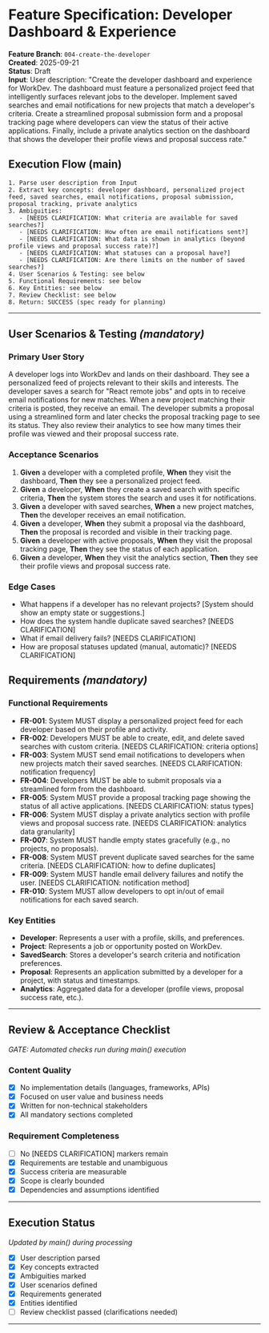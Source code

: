 # Feature Specification: Developer Dashboard & Experience

**Feature Branch**: `004-create-the-developer`  
**Created**: 2025-09-21  
**Status**: Draft  
**Input**: User description: "Create the developer dashboard and experience for WorkDev. The dashboard must feature a personalized project feed that intelligently surfaces relevant jobs to the developer. Implement saved searches and email notifications for new projects that match a developer's criteria. Create a streamlined proposal submission form and a proposal tracking page where developers can view the status of their active applications. Finally, include a private analytics section on the dashboard that shows the developer their profile views and proposal success rate."

## Execution Flow (main)
```
1. Parse user description from Input
2. Extract key concepts: developer dashboard, personalized project feed, saved searches, email notifications, proposal submission, proposal tracking, private analytics
3. Ambiguities:
   - [NEEDS CLARIFICATION: What criteria are available for saved searches?]
   - [NEEDS CLARIFICATION: How often are email notifications sent?]
   - [NEEDS CLARIFICATION: What data is shown in analytics (beyond profile views and proposal success rate)?]
   - [NEEDS CLARIFICATION: What statuses can a proposal have?]
   - [NEEDS CLARIFICATION: Are there limits on the number of saved searches?]
4. User Scenarios & Testing: see below
5. Functional Requirements: see below
6. Key Entities: see below
7. Review Checklist: see below
8. Return: SUCCESS (spec ready for planning)
```

---

## User Scenarios & Testing *(mandatory)*

### Primary User Story
A developer logs into WorkDev and lands on their dashboard. They see a personalized feed of projects relevant to their skills and interests. The developer saves a search for "React remote jobs" and opts in to receive email notifications for new matches. When a new project matching their criteria is posted, they receive an email. The developer submits a proposal using a streamlined form and later checks the proposal tracking page to see its status. They also review their analytics to see how many times their profile was viewed and their proposal success rate.

### Acceptance Scenarios
1. **Given** a developer with a completed profile, **When** they visit the dashboard, **Then** they see a personalized project feed.
2. **Given** a developer, **When** they create a saved search with specific criteria, **Then** the system stores the search and uses it for notifications.
3. **Given** a developer with saved searches, **When** a new project matches, **Then** the developer receives an email notification.
4. **Given** a developer, **When** they submit a proposal via the dashboard, **Then** the proposal is recorded and visible in their tracking page.
5. **Given** a developer with active proposals, **When** they visit the proposal tracking page, **Then** they see the status of each application.
6. **Given** a developer, **When** they visit the analytics section, **Then** they see their profile views and proposal success rate.

### Edge Cases
- What happens if a developer has no relevant projects? [System should show an empty state or suggestions.]
- How does the system handle duplicate saved searches? [NEEDS CLARIFICATION]
- What if email delivery fails? [NEEDS CLARIFICATION]
- How are proposal statuses updated (manual, automatic)? [NEEDS CLARIFICATION]

## Requirements *(mandatory)*

### Functional Requirements
- **FR-001**: System MUST display a personalized project feed for each developer based on their profile and activity.
- **FR-002**: Developers MUST be able to create, edit, and delete saved searches with custom criteria. [NEEDS CLARIFICATION: criteria options]
- **FR-003**: System MUST send email notifications to developers when new projects match their saved searches. [NEEDS CLARIFICATION: notification frequency]
- **FR-004**: Developers MUST be able to submit proposals via a streamlined form from the dashboard.
- **FR-005**: System MUST provide a proposal tracking page showing the status of all active applications. [NEEDS CLARIFICATION: status types]
- **FR-006**: System MUST display a private analytics section with profile views and proposal success rate. [NEEDS CLARIFICATION: analytics data granularity]
- **FR-007**: System MUST handle empty states gracefully (e.g., no projects, no proposals).
- **FR-008**: System MUST prevent duplicate saved searches for the same criteria. [NEEDS CLARIFICATION: how to define duplicates]
- **FR-009**: System MUST handle email delivery failures and notify the user. [NEEDS CLARIFICATION: notification method]
- **FR-010**: System MUST allow developers to opt in/out of email notifications for each saved search.

### Key Entities
- **Developer**: Represents a user with a profile, skills, and preferences.
- **Project**: Represents a job or opportunity posted on WorkDev.
- **SavedSearch**: Stores a developer's search criteria and notification preferences.
- **Proposal**: Represents an application submitted by a developer for a project, with status and timestamps.
- **Analytics**: Aggregated data for a developer (profile views, proposal success rate, etc.).

---

## Review & Acceptance Checklist
*GATE: Automated checks run during main() execution*

### Content Quality
- [x] No implementation details (languages, frameworks, APIs)
- [x] Focused on user value and business needs
- [x] Written for non-technical stakeholders
- [x] All mandatory sections completed

### Requirement Completeness
- [ ] No [NEEDS CLARIFICATION] markers remain
- [x] Requirements are testable and unambiguous  
- [x] Success criteria are measurable
- [x] Scope is clearly bounded
- [x] Dependencies and assumptions identified

---

## Execution Status
*Updated by main() during processing*

- [x] User description parsed
- [x] Key concepts extracted
- [x] Ambiguities marked
- [x] User scenarios defined
- [x] Requirements generated
- [x] Entities identified
- [ ] Review checklist passed (clarifications needed)

---
